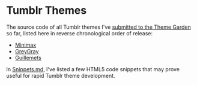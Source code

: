# Tumblr Themes

The source code of all Tumblr themes I've [submitted to the Theme Garden](https://www.tumblr.com/themes/by/noahdoersing) so far, listed here in reverse chronological order of release:

* [Minimax](https://www.tumblr.com/theme/39182)
* [GreyGray](https://www.tumblr.com/theme/37212)
* [Guillemets](https://www.tumblr.com/theme/35101)

In [Snippets.md](Snippets.md), I've listed a few HTML5 code snippets that may prove useful for rapid Tumblr theme development.
